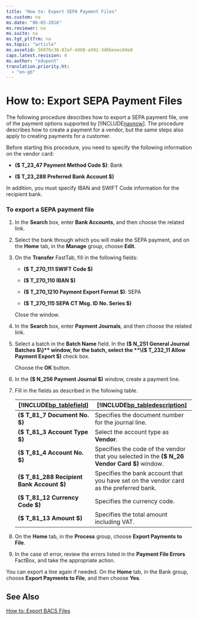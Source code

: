 ```yaml
---
title: "How to: Export SEPA Payment Files"
ms.custom: na
ms.date: "06-05-2016"
ms.reviewer: na
ms.suite: na
ms.tgt_pltfrm: na
ms.topic: "article"
ms.assetid: 56976c38-83af-4db8-a582-3d6beaec04e8
caps.latest.revision: 4
ms.author: "edupont"
translation.priority.ht: 
  - "en-gb"
---
```

# How to: Export SEPA Payment Files
The following procedure describes how to export a SEPA payment file, one of the payment options supported by [!INCLUDE[navnow](../../ApplicationDesign/includes/navnow_md.md)]. The procedure describes how to create a payment for a vendor, but the same steps also apply to creating payments for a customer.  
  
 Before starting this procedure, you need to specify the following information on the vendor card:  
  
-   **\($ T\_23\_47 Payment Method Code $\)**: Bank  
  
-   **\($ T\_23\_288 Preferred Bank Account $\)**  
  
 In addition, you must specify IBAN and SWIFT Code information for the recipient bank.  
  
### To export a SEPA payment file  
  
1.  In the **Search** box, enter **Bank Accounts**, and then choose the related link.  
  
2.  Select the bank through which you will make the SEPA payment, and on the **Home** tab, in the **Manage** group, choose **Edit**.  
  
3.  On the **Transfer** FastTab, fill in the following fields:  
  
    -   **\($ T\_270\_111 SWIFT Code $\)**  
  
    -   **\($ T\_270\_110 IBAN $\)**  
  
    -   **\($ T\_270\_1210 Payment Export Format $\)**: SEPA  
  
    -   **\($ T\_270\_115 SEPA CT Msg. ID No. Series $\)**  
  
     Close the window.  
  
4.  In the **Search** box, enter **Payment Journals**, and then choose the related link.  
  
5.  Select a batch in the **Batch Name** field. In the **\($ N\_251 General Journal Batches $\)** window, for the batch, select the **\($ T\_232\_11 Allow Payment Export $\)** check box.  
  
     Choose the **OK** button.  
  
6.  In the **\($ N\_256 Payment Journal $\)** window, create a payment line.  
  
7.  Fill in the fields as described in the following table.  
  
    |[!INCLUDE[bp_tablefield](../../ApplicationDesign/includes/bp_tablefield_md.md)]|[!INCLUDE[bp_tabledescription](../../ApplicationDesign/includes/bp_tabledescription_md.md)]|  
    |---------------------------------|---------------------------------------|  
    |**\($ T\_81\_7 Document No. $\)**|Specifies the document number for the journal line.|  
    |**\($ T\_81\_3 Account Type $\)**|Select the account type as **Vendor**.|  
    |**\($ T\_81\_4 Account No. $\)**|Specifies the code of the vendor that you selected in the **\($ N\_26 Vendor Card $\)** window.|  
    |**\($ T\_81\_288 Recipient Bank Account $\)**|Specifies the bank account that you have set on the vendor card as the preferred bank.|  
    |**\($ T\_81\_12 Currency Code $\)**|Specifies the currency code.|  
    |**\($ T\_81\_13 Amount $\)**|Specifies the total amount including VAT.|  
  
8.  On the **Home** tab, in the **Process** group, choose **Export Payments to File**.  
  
9. In the case of error, review the errors listed in the **Payment File Errors** FactBox, and take the appropriate action.  
  
 You can export a line again if needed. On the **Home** tab, in the Bank group, choose **Export Payments to File**, and then choose **Yes**.  
  
## See Also  
 [How to: Export BACS Files](../../LocalFunctionalityForMicrosoftDynamicsNav2016/UnitedKingdom/how-to-export-bacs-files.md)